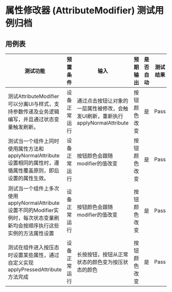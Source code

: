 # 属性修改器 (AttributeModifier) 测试用例归档

## 用例表

| 测试功能            | 预置条件       | 输入                                                 | 预期输出        | 是否自动 | 测试结果 |
| ------------------- | -------------- |----------------------------------------------------|-------------| :------- | -------- |
| 测试AttributeModifier可以分离UI与样式，支持参数传递及业务逻辑编写，并且通过状态变量触发刷新。 | 设备正常运行   | 通过点击按钮让对象的一层属性被修改，会触发UI刷新，重新执行applyNormalAttribute | 按钮颜色改变      | 是       | Pass     |
| 测试当一个组件上同时使用属性方法和applyNormalAttribute设置相同的属性时，遵循属性覆盖原则，即后设置的属性生效。 | 设备正常运行 | 按钮颜色会跟随modifier的值改变                                | 按钮颜色改变      | 是       | Pass     |
| 测试当一个组件上多次使用applyNormalAttribute设置不同的Modifier实例时，每次状态变量刷新均会按顺序执行这些实例的方法属性设置 | 设备正常运行 | 按钮颜色会跟随modifier的值改变                                | 按钮颜色改变 | 是       | Pass     |
| 测试在组件进入按压态时设置某些属性，通过自定义实现applyPressedAttribute方法完成    | 设备正常运行   | 长按按钮，按钮从正常状态的颜色变为按压状态的颜色                         | 按钮颜色改变 | 是       | Pass     |
